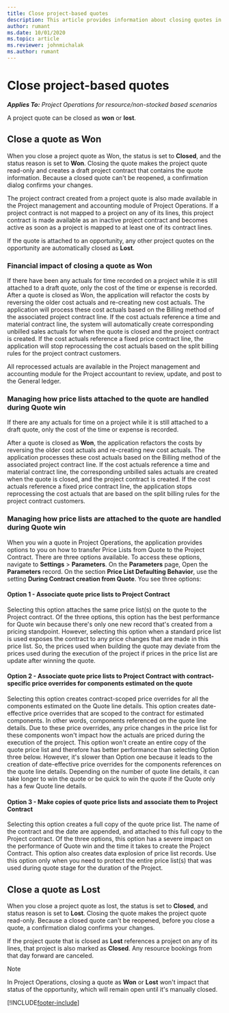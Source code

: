 ```yaml
---
title: Close project-based quotes
description: This article provides information about closing quotes in Project Operations.
author: rumant
ms.date: 10/01/2020
ms.topic: article
ms.reviewer: johnmichalak
ms.author: rumant
---
```


# Close project-based quotes

_**Applies To:** Project Operations for resource/non-stocked based scenarios_

A project quote can be closed as **won** or **lost**. 

## Close a quote as Won

When you close a project quote as Won, the status is set to **Closed**, and the status reason is set to **Won**. Closing the quote makes the project quote read-only and creates a draft project contract that contains the quote information. Because a closed quote can't be reopened, a confirmation dialog confirms your changes.

The project contract created from a project quote is also made available in the Project management and accounting module of Project Operations. If a project contract is not mapped to a project on any of its lines, this project contract is made available as an inactive project contract and becomes active as soon as a project is mapped to at least one of its contract lines.

If the quote is attached to an opportunity, any other project quotes on the opportunity are automatically closed as **Lost**.

### Financial impact of closing a quote as Won

If there have been any actuals for time recorded on a project while it is still attached to a draft quote, only the cost of the time or expense is recorded. After a quote is closed as Won, the application will refactor the costs by reversing the older cost actuals and re-creating new cost actuals. The application will process these cost actuals based on the Billing method of the associated project contract line. If the cost actuals reference a time and material contract line, the system will automatically create corresponding unbilled sales actuals for when the quote is closed and the project contract is created. If the cost actuals reference a fixed price contract line, the application will stop reprocessing the cost actuals based on the split billing rules for the project contract customers.

All reprocessed actuals are available in the Project management and accounting module for the Project accountant to review, update, and post to the General ledger. 

### Managing how price lists attached to the quote are handled during Quote win

If there are any actuals for time on a project while it is still attached to a draft quote, only the cost of the time or expense is recorded. 

After a quote is closed as **Won**, the application refactors the costs by reversing the older cost actuals and re-creating new cost actuals. The application processes these cost actuals based on the Billing method of the associated project contract line. If the cost actuals reference a time and material contract line, the corresponding unbilled sales actuals are created when the quote is closed, and the project contract is created. If the cost actuals reference a fixed price contract line, the application stops reprocessing the cost actuals that are based on the split billing rules for the project contract customers.

### Managing how price lists are attached to the quote are handled during Quote win

When you win a quote in Project Operations, the application provides options to you on how to transfer Price Lists from Quote to the Project Contract. There are three options available. To access these options, navigate to **Settings** \> **Parameters**. On the **Parameters** page, Open the **Parameters** record. On the section **Price List Defaulting Behavior**, use the setting **During Contract creation from Quote**. You see three options:

#### Option 1 - Associate quote price lists to Project Contract

Selecting this option attaches the same price list(s) on the quote to the Project contract. Of the three options, this option has the best performance for Quote win because there's only one new record that's created from a pricing standpoint. However, selecting this option when a standard price list is used exposes the contract to any price changes that are made in this price list. So, the prices used when building the quote may deviate from the prices used during the execution of the project if prices in the price list are update after winning the quote. 

#### Option 2 - Associate quote price lists to Project Contract with contract-specific price overrides for components estimated on the quote

Selecting this option creates contract-scoped price overrides for all the components estimated on the Quote line details. This option creates date-effective price overrides that are scoped to the contract for estimated components. In other words, components referenced on the quote line details. Due to these price overrides, any price changes in the price list for these components won't impact how the actuals are priced during the execution of the project. This option won't create an entire copy of the quote price list and therefore has better performance than selecting Option three below. However, it's slower than Option one because it leads to the creation of date-effective price overrides for the components references on the quote line details. Depending on the number of quote line details, it can take longer to win the quote or be quick to win the quote if the Quote only has a few Quote line details.

#### Option 3 - Make copies of quote price lists and associate them to Project Contract
Selecting this option creates a full copy of the quote price list. The name of the contract and the date are appended, and attached to this full copy to the Project contract. Of the three options, this option has a severe impact on the performance of Quote win and the time it takes to create the Project Contract. This option also creates data explosion of price list records. Use this option only when you need to protect the entire price list(s) that was used during quote stage for the duration of the Project. 

## Close a quote as Lost

When you close a project quote as lost, the status is set to **Closed**, and status reason is set to **Lost**. Closing the quote makes the project quote read-only. Because a closed quote can't be reopened, before you close a quote, a confirmation dialog confirms your changes.

If the project quote that is closed as **Lost** references a project on any of its lines, that project is also marked as **Closed**. Any resource bookings from that day forward are canceled.

> [!NOTE]
> In Project Operations, closing a quote as **Won** or **Lost** won't impact that status of the opportunity, which will remain open until it's manually closed.


[!INCLUDE[footer-include](../includes/footer-banner.md)]
